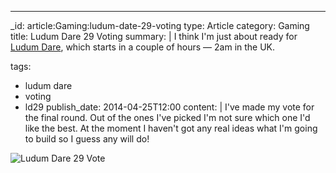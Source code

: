 ---
_id: article:Gaming:ludum-date-29-voting
type: Article
category: Gaming
title: Ludum Dare 29 Voting
summary: |
  I think I'm just about ready for [Ludum Dare][ld], which starts in a couple of hours — <time datetime="2014-04-26T02:00">2am</time> in the UK.

  [ld]: http://www.ludumdare.com/
tags: 
  - ludum dare
  - voting
  - ld29
publish_date: 2014-04-25T12:00
content: |
  I've made my vote for the final round. Out of the ones I've picked I'm not sure which one I'd like the best. At the moment I haven't got any real ideas what I'm going to build so I guess any will do!

  ![Ludum Dare 29 Vote](/img/ludum-dare-29.jpg)
